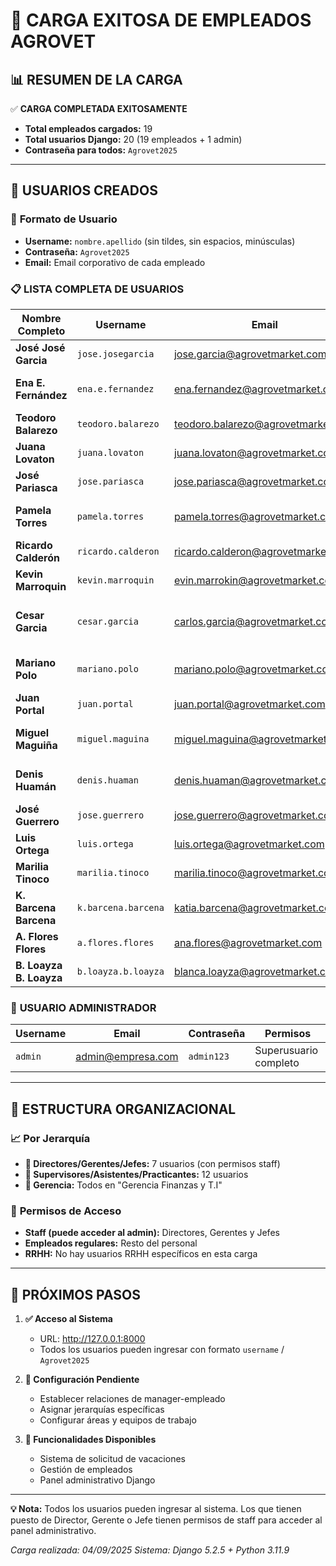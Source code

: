 # 🎉 CARGA EXITOSA DE EMPLEADOS AGROVET

## 📊 RESUMEN DE LA CARGA

✅ **CARGA COMPLETADA EXITOSAMENTE**
- **Total empleados cargados:** 19
- **Total usuarios Django:** 20 (19 empleados + 1 admin)
- **Contraseña para todos:** `Agrovet2025`

---

## 👥 USUARIOS CREADOS

### 🔐 **Formato de Usuario**
- **Username:** `nombre.apellido` (sin tildes, sin espacios, minúsculas)
- **Contraseña:** `Agrovet2025`
- **Email:** Email corporativo de cada empleado

### 📋 **LISTA COMPLETA DE USUARIOS**

| Nombre Completo | Username | Email | Puesto | Tipo |
|---|---|---|---|---|
| **José José Garcia** | `jose.josegarcia` | jose.garcia@agrovetmarket.com | DIRECTOR FINANZAS Y T.I | 👑 MANAGER |
| **Ena E. Fernández** | `ena.e.fernandez` | ena.fernandez@agrovetmarket.com | Gerente Transformación Digital | 👑 MANAGER |
| **Teodoro Balarezo** | `teodoro.balarezo` | teodoro.balarezo@agrovetmarket.com | Jefe de Proyectos Ti | 👑 MANAGER |
| **Juana Lovaton** | `juana.lovaton` | juana.lovaton@agrovetmarket.com | Jefe de Aplicaciones | 👑 MANAGER |
| **José Pariasca** | `jose.pariasca` | jose.pariasca@agrovetmarket.com | Jefe Finanzas | 👑 MANAGER |
| **Pamela Torres** | `pamela.torres` | pamela.torres@agrovetmarket.com | Jefe Planeamiento Financiero | 👑 MANAGER |
| **Ricardo Calderón** | `ricardo.calderon` | ricardo.calderon@agrovetmarket.com | Jefe Admin. | 👑 MANAGER |
| **Kevin Marroquin** | `kevin.marroquin` | evin.marrokin@agrovetmarket.com | Asesor Legal | 👤 EMPLEADO |
| **Cesar Garcia** | `cesar.garcia` | carlos.garcia@agrovetmarket.com | Supervisor de Infraestructura y Operaciones Ti | 👤 EMPLEADO |
| **Mariano Polo** | `mariano.polo` | mariano.polo@agrovetmarket.com | Supervisor de Seguridad de la Información | 👤 EMPLEADO |
| **Juan Portal** | `juan.portal` | juan.portal@agrovetmarket.com | Asistente de Aplicaciones | 👤 EMPLEADO |
| **Miguel Maguiña** | `miguel.maguina` | miguel.maguina@agrovetmarket.com | Asistente Infraestructura y Soporte Ti | 👤 EMPLEADO |
| **Denis Huamán** | `denis.huaman` | denis.huaman@agrovetmarket.com | Asistente Infraestructura y Soporte TI | 👤 EMPLEADO |
| **José Guerrero** | `jose.guerrero` | jose.guerrero@agrovetmarket.com | Practicante Ti | 👤 EMPLEADO |
| **Luis Ortega** | `luis.ortega` | luis.ortega@agrovetmarket.com | Practicante Ti | 👤 EMPLEADO |
| **Marilia Tinoco** | `marilia.tinoco` | marilia.tinoco@agrovetmarket.com | Supervisor Finanzas | 👤 EMPLEADO |
| **K. Barcena Barcena** | `k.barcena.barcena` | katia.barcena@agrovetmarket.com | Supervisor Créditos y Cobranzas | 👤 EMPLEADO |
| **A. Flores Flores** | `a.flores.flores` | ana.flores@agrovetmarket.com | Supervisor Contable | 👤 EMPLEADO |
| **B. Loayza B. Loayza** | `b.loayza.b.loayza` | blanca.loayza@agrovetmarket.com | Supervisor Costos | 👤 EMPLEADO |

### 👑 **USUARIO ADMINISTRADOR**
| Username | Email | Contraseña | Permisos |
|---|---|---|---|
| `admin` | admin@empresa.com | `admin123` | Superusuario completo |

---

## 🏢 **ESTRUCTURA ORGANIZACIONAL**

### 📈 **Por Jerarquía**
- **👑 Directores/Gerentes/Jefes:** 7 usuarios (con permisos staff)
- **👤 Supervisores/Asistentes/Practicantes:** 12 usuarios
- **🏢 Gerencia:** Todos en "Gerencia Finanzas y T.I"

### 🔑 **Permisos de Acceso**
- **Staff (puede acceder al admin):** Directores, Gerentes y Jefes
- **Empleados regulares:** Resto del personal
- **RRHH:** No hay usuarios RRHH específicos en esta carga

---

## 🚀 **PRÓXIMOS PASOS**

1. **✅ Acceso al Sistema**
   - URL: http://127.0.0.1:8000
   - Todos los usuarios pueden ingresar con formato `username` / `Agrovet2025`

2. **🔧 Configuración Pendiente**
   - Establecer relaciones de manager-empleado
   - Asignar jerarquías específicas
   - Configurar áreas y equipos de trabajo

3. **📝 Funcionalidades Disponibles**
   - Sistema de solicitud de vacaciones
   - Gestión de empleados
   - Panel administrativo Django

---

**💡 Nota:** Todos los usuarios pueden ingresar al sistema. Los que tienen puesto de Director, Gerente o Jefe tienen permisos de staff para acceder al panel administrativo.

*Carga realizada: 04/09/2025*
*Sistema: Django 5.2.5 + Python 3.11.9*
